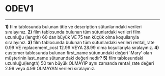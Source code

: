 # ODEV1
---
**1)** film tablosunda bulunan title ve description sütunlarındaki verileri sıralayınız.
**2)** film tablosunda bulunan tüm sütunlardaki verileri film uzunluğu (length) 60 dan büyük VE 75 ten küçük olma koşullarıyla sıralayınız.
**3)** film tablosunda bulunan tüm sütunlardaki verileri rental_rate 0.99 VE replacement_cost 12.99 VEYA 28.99 olma koşullarıyla sıralayınız.
**4)** customer tablosunda bulunan first_name sütunundaki değeri 'Mary' olan müşterinin last_name sütunundaki değeri nedir?
**5)** film tablosundaki uzunluğu(length) 50 ten büyük OLMAYIP aynı zamanda rental_rate değeri 2.99 veya 4.99 OLMAYAN verileri sıralayınız.
